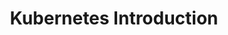 ---
layout: default
title: Kubernetes Introduction
has_children: true
permalink: /docs/Kubernetes
---